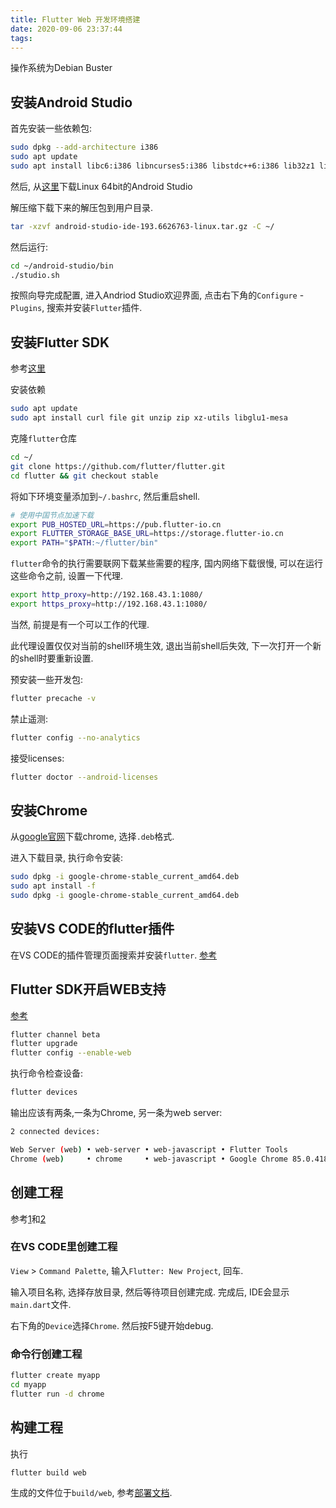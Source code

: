 ```yaml
---
title: Flutter Web 开发环境搭建
date: 2020-09-06 23:37:44
tags:
---
```


操作系统为Debian Buster

## 安装Android Studio
<!--more-->
首先安装一些依赖包:

```bash
sudo dpkg --add-architecture i386
sudo apt update
sudo apt install libc6:i386 libncurses5:i386 libstdc++6:i386 lib32z1 libbz2-1.0:i386
```

然后, 从[这里](https://developer.android.com/studio#downloads)下载Linux 64bit的Android Studio

解压缩下载下来的解压包到用户目录.

```bash
tar -xzvf android-studio-ide-193.6626763-linux.tar.gz -C ~/
```

然后运行:

```bash
cd ~/android-studio/bin
./studio.sh
```

按照向导完成配置, 进入Andriod Studio欢迎界面, 点击右下角的`Configure` - `Plugins`, 搜索并安装`Flutter`插件.

## 安装Flutter SDK

参考[这里](https://flutter.dev/docs/get-started/install/linux)

安装依赖

```bash
sudo apt update
sudo apt install curl file git unzip zip xz-utils libglu1-mesa
```

克隆`flutter`仓库

```bash
cd ~/
git clone https://github.com/flutter/flutter.git
cd flutter && git checkout stable
```

将如下环境变量添加到`~/.bashrc`, 然后重启shell.

```bash
# 使用中国节点加速下载
export PUB_HOSTED_URL=https://pub.flutter-io.cn
export FLUTTER_STORAGE_BASE_URL=https://storage.flutter-io.cn
export PATH="$PATH:~/flutter/bin"
```

`flutter`命令的执行需要联网下载某些需要的程序, 国内网络下载很慢, 可以在运行这些命令之前, 设置一下代理.

```bash
export http_proxy=http://192.168.43.1:1080/
export https_proxy=http://192.168.43.1:1080/
```

当然, 前提是有一个可以工作的代理.

此代理设置仅仅对当前的shell环境生效, 退出当前shell后失效, 下一次打开一个新的shell时要重新设置.

预安装一些开发包:

```bash
flutter precache -v
```

禁止遥测:

```bash
flutter config --no-analytics
```

接受licenses:

```bash
flutter doctor --android-licenses
```

## 安装Chrome

从[google官网](https://www.google.com/chrome/)下载chrome, 选择`.deb`格式.

进入下载目录, 执行命令安装:

```bash
sudo dpkg -i google-chrome-stable_current_amd64.deb
sudo apt install -f
sudo dpkg -i google-chrome-stable_current_amd64.deb
```

## 安装VS CODE的flutter插件

在VS CODE的插件管理页面搜索并安装`flutter`. [参考](https://flutter.dev/docs/get-started/editor?tab=vscode)

## Flutter SDK开启WEB支持

[参考](https://flutter.dev/docs/get-started/web#create-a-new-project-with-web-support)

```bash
flutter channel beta
flutter upgrade
flutter config --enable-web
```

执行命令检查设备:

```bash
flutter devices
```

输出应该有两条,一条为Chrome, 另一条为web server:

```bash
2 connected devices:

Web Server (web) • web-server • web-javascript • Flutter Tools
Chrome (web)     • chrome     • web-javascript • Google Chrome 85.0.4183.83
```

## 创建工程

参考[1](https://flutter.dev/docs/get-started/test-drive?tab=vscode)和[2](https://flutter.dev/docs/get-started/web#create-and-run)

### 在VS CODE里创建工程

`View` > `Command Palette`, 输入`Flutter: New Project`, 回车.

输入项目名称, 选择存放目录, 然后等待项目创建完成. 完成后, IDE会显示`main.dart`文件.

右下角的`Device`选择`Chrome`. 然后按F5键开始debug.

### 命令行创建工程

```bash
flutter create myapp
cd myapp
flutter run -d chrome
```

## 构建工程

执行

```bash
flutter build web
```

生成的文件位于`build/web`, 参考[部署文档](https://flutter.dev/docs/deployment/web).
